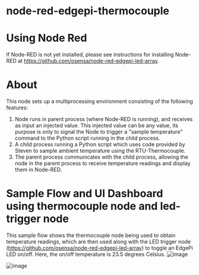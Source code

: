 # node-red-edgepi-thermocouple

# Using Node Red
If Node-RED is not yet installed, please see instructions for installing Node-RED at https://github.com/osensa/node-red-edgepi-led-array.

# About
This node sets up a multiprocessing environment consisting of the following features:
1. Node runs in parent process (where Node-RED is running), and receives as input an injected value. This injected value can be any value, its purpose is only to signal the Node to trigger a "sample temperature" command to the Python script running in the child process.
2. A child process running a Python script which uses code provided by Steven to sample ambient temperature using the RTU-Thermocouple.
3. The parent process communicates with the child process, allowing the node in the parent process to receive temperature readings and display them in Node-RED.

# Sample Flow and UI Dashboard using thermocouple node and led-trigger node
This sample flow shows the thermocouple node being used to obtain temperature readings, which are then used along with the LED trigger node (https://github.com/osensa/node-red-edgepi-led-array) to toggle an EdgePi LED on/off. Here, the on/off temperature is 23.5 degrees Celsius.
![image](https://user-images.githubusercontent.com/77416463/168665781-9a839a97-b3d2-43c3-abbe-896bff401972.png)

![image](https://user-images.githubusercontent.com/77416463/168665854-7b7ae0b1-4735-44b6-a04f-9f2df7388c4b.png)
